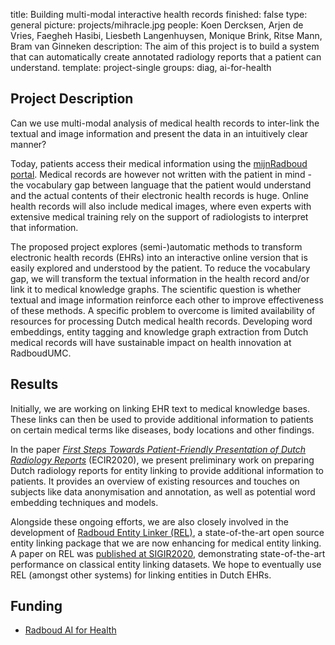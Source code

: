 title: Building multi-modal interactive health records
finished: false
type: general
picture: projects/mihracle.jpg
people: Koen Dercksen, Arjen de Vries, Faegheh Hasibi, Liesbeth Langenhuysen, Monique Brink, Ritse Mann, Bram van Ginneken 
description: The aim of this project is to build a system that can automatically create annotated radiology reports that a patient can understand.
template: project-single
groups: diag, ai-for-health

## Project Description

Can we use multi-modal analysis of medical health records to inter-link the textual and image information and present the data in an intuitively clear manner?

Today, patients access their medical information using the [mijnRadboud portal](https://www.radboudumc.nl/en/patient-care/mijnradboud). Medical records are however not written with the patient in mind - the vocabulary gap between language that the patient would understand and the actual contents of their electronic health records is huge. Online health records will also include medical images, where even experts with extensive medical training rely on the support of radiologists to interpret that information. 

The proposed project explores (semi-)automatic methods to transform electronic health records (EHRs) into an interactive online version that is easily explored and understood by the patient. To reduce the vocabulary gap, we will transform the textual information in the health record and/or link it to medical knowledge graphs. The scientific question is whether textual and image information reinforce each other to improve effectiveness of these methods. A specific problem to overcome is limited availability of resources for processing Dutch medical health records. Developing word embeddings, entity tagging and knowledge graph extraction from Dutch medical records will have sustainable impact on health innovation at RadboudUMC.

## Results
Initially, we are working on linking EHR text to medical knowledge bases. These links can then be used to provide additional information to patients on certain medical terms like diseases, body locations and other findings.

In the paper [*First Steps Towards Patient-Friendly Presentation of Dutch Radiology Reports*](http://ceur-ws.org/Vol-2619/paper1.pdf) (ECIR2020), we present preliminary work on preparing Dutch radiology reports for entity linking to provide additional information to patients. It provides an overview of existing resources and touches on subjects like data anonymisation and annotation, as well as potential word embedding techniques and models.

Alongside these ongoing efforts, we are also closely involved in the development of [Radboud Entity Linker (REL)](https://github.com/informagi/REL), a state-of-the-art open source entity linking package that we are now enhancing for medical entity linking. A paper on REL was [published at SIGIR2020](http://hasibi.com/files/sigir2020-REL.pdf), demonstrating state-of-the-art performance on classical entity linking datasets. We hope to eventually use REL (amongst other systems) for linking entities in Dutch EHRs.

## Funding
* [Radboud AI for Health](https://www.ai-for-health.nl/)
